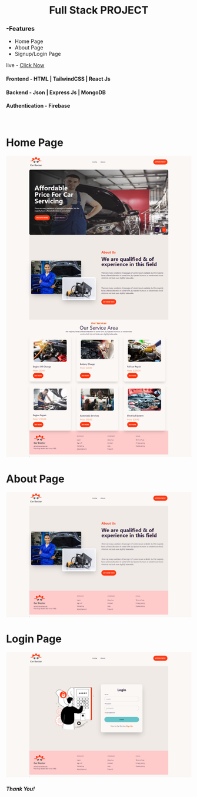  <h1 align="center">Full Stack PROJECT  </h1>

<h3> -Features</h3>
<ul>
      <li>Home Page</li>
      <li>About Page</li>
      <li>Signup/Login Page</li>
</ul>
live -
<a href="https://car-doctor-29dc3.web.app//">Click Now</a>
<h4 > <span > Frontend</span> - HTML | TailwindCSS | React Js </h4>
<h4 > <span >Backend</span> - Json | Express Js | MongoDB </h4>   
<h4 > <span >Authentication</span> - Firebase</h4>   
<br>
<h1> Home Page </h1>
<img src="./home.png" alt="">
<h1> About Page  </h1>
<img src="./about.png" alt="">
<h1> Login Page </h1>
<img src="./login.png" alt="">



<h5>Thank You! <h5>